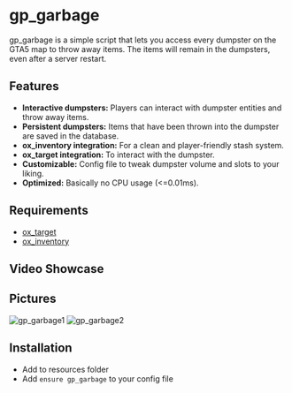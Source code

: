 # gp_garbage
gp_garbage is a simple script that lets you access every dumpster on the GTA5 map to throw away items. The items will remain in the dumpsters, even after a server restart.

## Features
- **Interactive dumpsters:** Players can interact with dumpster entities and throw away items.
- **Persistent dumpsters:** Items that have been thrown into the dumpster are saved in the database.
- **ox_inventory integration:** For a clean and player-friendly stash system.
- **ox_target integration:** To interact with the dumpster.
- **Customizable:** Config file to tweak dumpster volume and slots to your liking.
- **Optimized:** Basically no CPU usage (<=0.01ms).

## Requirements
- [ox_target](https://github.com/overextended/ox_target)
- [ox_inventory](https://github.com/overextended/ox_inventory)

## Video Showcase


## Pictures
![gp_garbage1](https://github.com/user-attachments/assets/b58e3de9-a0c9-400c-ae4d-83197592ef0c)
![gp_garbage2](https://github.com/user-attachments/assets/1772792b-efb1-4e56-a52f-d6df56a1377b)


## Installation
- Add to resources folder
- Add `ensure gp_garbage` to your config file
